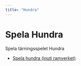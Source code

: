 ```yaml
---
title: "Hundra"
---
```

Spela Hundra
============

Spela tärningsspelet Hundra

* [Spela hundra (inuti ramverket)](hundra)

